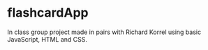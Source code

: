 # flashcardApp

In class group project made in pairs with Richard Korrel using basic JavaScript, HTML and CSS. 
